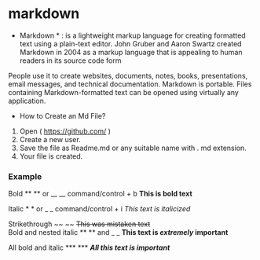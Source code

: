 # markdown 

* Markdown * : is a lightweight markup language for creating formatted text using a plain-text editor. John Gruber and Aaron Swartz created Markdown in 2004 as a markup language that is appealing to human readers in its source code form 

 People use it to create websites, documents, notes, books, presentations, email messages, and technical documentation. Markdown is portable. Files containing Markdown-formatted text can be opened using virtually any application.



* How to Create an Md File?
1. Open ( https://github.com/ )
2. Create a new user.
3. Save the file as Readme.md or any suitable name with . md extension.
4. Your file is created.




### Example

Bold	** ** or __ __	command/control + b	**This is bold text**	

Italic	* * or _ _	command/control + i	*This text is italicized*	

Strikethrough	~~ ~~		~~This was mistaken text~~	
Bold and nested italic	** ** and _ _		**This text is _extremely_ important**	

All bold and italic	*** ***		***All this text is important***	

